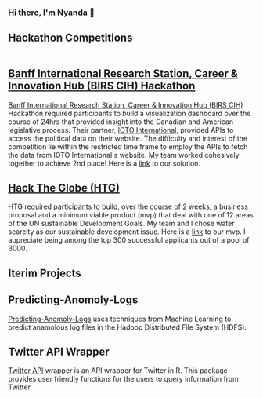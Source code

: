 ### Hi there, I'm Nyanda 👋  

<!--
<img src="https://img.shields.io/badge/LinkedIn-0077B5?style=for-the-badge&logo=linkedin&logoColor=white"> (https://www.linkedin.com/in/nredwood/)
-->

## Hackathon Competitions
---
## [Banff International Research Station, Career & Innovation Hub (BIRS CIH) Hackathon](https://careerandinnovationhub.ca/data-science-2021/#hackathon)
  
[Banff International Research Station, Career & Innovation Hub (BIRS CIH)](https://careerandinnovationhub.ca/data-science-2021/#hackathon) Hackathon required participants to build a visualization dashboard over the course of 24hrs that provided insight into the Canadian and American legislative process. Their partner, [IOTO International](http://www.ioto.ca), provided APIs to access the political data on their website. The difficulty and interest of the competition lie within the restricted time frame to employ the APIs to fetch the data from IOTO International's website. My team worked cohesively together to achieve 2nd place! Here is a [link](https://github.com/maderaroja/BIRS_CIH_dashboard) to our solution.
  
## [Hack The Globe (HTG)](https://globalspark.world/?linkId=148571003#/hacktheglobe)  
  
[HTG](https://globalspark.world/?linkId=148571003#/hacktheglobe) required participants to build, over the course of 2 weeks, a business proposal and a minimum viable product (mvp) that deal with one of 12 areas of the UN sustainable Development Goals. My team and I chose water scarcity as our sustainable development issue. Here is a [link](https://github.com/maderaroja/HTG-2022-Green-Water) to our mvp. I appreciate being among the top 300 successful applicants out of a pool of 3000.
  
## Iterim Projects
  
## Predicting-Anomoly-Logs
[Predicting-Anomoly-Logs](https://github.com/maderaroja/Predicting-Anomoloy-Logs) uses techniques from Machine Learning to predict anamolous log files in the Hadoop Distributed File System (HDFS).
  
## Twitter API Wrapper
[Twitter API](https://github.com/maderaroja/twitterapiR) wrapper is an API wrapper for Twitter in R. This package provides user friendly functions for the users to query information from Twitter.


<!--
**maderaroja/maderaroja** is a ✨ _special_ ✨ repository because its `README.md` (this file) appears on your GitHub profile.

Here are some ideas to get you started:

- 🔭 I’m currently working on ...
- 🌱 I’m currently learning ...
- 👯 I’m looking to collaborate on ...
- 🤔 I’m looking for help with ...
- 💬 Ask me about ...
- 📫 How to reach me: ...
- 😄 Pronouns: ...
- ⚡ Fun fact: ...
-->

